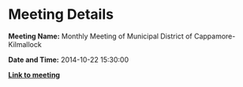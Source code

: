 # Meeting Details

**Meeting Name:** Monthly Meeting of Municipal District of Cappamore-Kilmallock

**Date and Time:** 2014-10-22 15:30:00

**<a href="https://www.limerick.ie/council/whats-on/monthly-meeting-municipal-district-cappamore-kilmallock-12" target="_blank">Link to meeting</a>**
